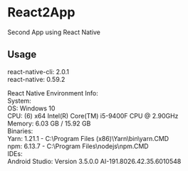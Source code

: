 # React2App
Second App using React Native
## Usage
react-native-cli: 2.0.1  
react-native: 0.59.2  

  React Native Environment Info:  
    System:  
       OS: Windows 10  
       CPU: (6) x64 Intel(R) Core(TM) i5-9400F CPU @ 2.90GHz  
       Memory: 6.03 GB / 15.92 GB  
    Binaries:  
       Yarn: 1.21.1 - C:\Program Files (x86)\Yarn\bin\yarn.CMD  
       npm: 6.13.7 - C:\Program Files\nodejs\npm.CMD  
    IDEs:  
       Android Studio: Version  3.5.0.0 AI-191.8026.42.35.6010548  
